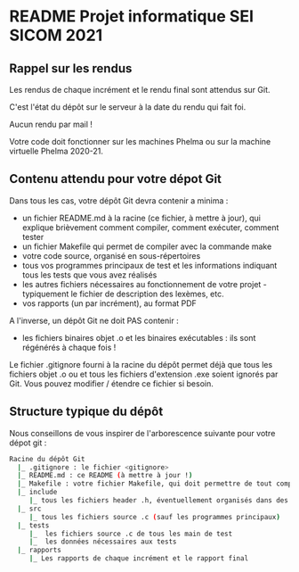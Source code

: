 # README Projet informatique SEI SICOM 2021

## Rappel sur les rendus
Les rendus de chaque incrément et le rendu final sont attendus sur Git.

C'est l'état du dépôt sur le serveur à la date du rendu qui fait foi.

Aucun rendu par mail !

Votre code doit fonctionner sur les machines Phelma ou sur la machine virtuelle Phelma 2020-21.



## Contenu attendu pour votre dépot Git

Dans tous les cas, votre dépôt Git devra contenir a minima :
* un fichier README.md à la racine (ce fichier, à mettre à jour), qui explique brièvement comment compiler, comment exécuter, comment tester
* un fichier Makefile qui permet de compiler avec la commande make
* votre code source, organisé en sous-répertoires
* tous vos programmes principaux de test et les informations indiquant tous les tests que vous avez réalisés
* les autres fichiers nécessaires au fonctionnement de votre projet - typiquement le fichier de description des lexèmes, etc.
* vos rapports (un par incrément), au format PDF

A l'inverse, un dépôt Git ne doit PAS contenir :
* les fichiers binaires objet .o et les binaires exécutables : ils sont régénérés à chaque fois !

Le fichier .gitignore fourni à la racine du dépôt permet déjà que tous les fichiers objet .o ou et tous les fichiers d'extension .exe soient ignorés par Git. Vous pouvez modifier / étendre ce fichier si besoin.

## Structure typique du dépôt

Nous conseillons de vous inspirer de l'arborescence suivante pour votre dépot git :

```bash
Racine du dépôt Git
  |_ .gitignore : le fichier <gitignore>
  |_ README.md : ce README (à mettre à jour !)
  |_ Makefile : votre fichier Makefile, qui doit permettre de tout compiler facilement (exécutable final, tests...)
  |_ include
     |_ tous les fichiers header .h, éventuellement organisés dans des sous-répertoires
  |_ src    
     |_ tous les fichiers source .c (sauf les programmes principaux)
  |_ tests
     |_  les fichiers source .c de tous les main de test
     |_  les données nécessaires aux tests
  |_ rapports
     |_ Les rapports de chaque incrément et le rapport final
```
